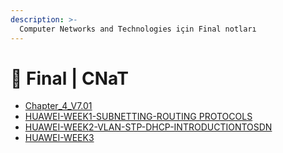```yaml
---
description: >-
  Computer Networks and Technologies için Final notları
---
```


# 📅 Final \| CNaT

<!--YPackage.YGitbookIntegration-tarafından-otomatik-oluşturulmuştur-->

- [Chapter_4_V7.01](Chapter_4_V7.01.pdf)
- [HUAWEI-WEEK1-SUBNETTING-ROUTING PROTOCOLS](HUAWEI-WEEK1-SUBNETTING-ROUTING%20PROTOCOLS.pdf)
- [HUAWEI-WEEK2-VLAN-STP-DHCP-INTRODUCTIONTOSDN](HUAWEI-WEEK2-VLAN-STP-DHCP-INTRODUCTIONTOSDN.pdf)
- [HUAWEI-WEEK3](HUAWEI-WEEK3.pdf)

<!--YPackage.YGitbookIntegration-tarafından-otomatik-oluşturulmuştur-->
